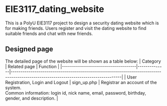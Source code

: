 # EIE3117_dating_website

This is a PolyU EIE3117 project to design a security dating website which is for making friends. Users register and visit the dating website to find suitable friends and chat with new friends.

## Designed page

The detailed page of the website will be shown as a table below:
| Category                            | Related page | Function                                                                                                                            |
|-------------------------------------|--------------|-------------------------------------------------------------------------------------------------------------------------------------|
| User Registration, Login and Logout | sign_up.php  | Registrar an account of the system.<br>Common information: login id, nick name, email, password, birthday, gender, and description. |

